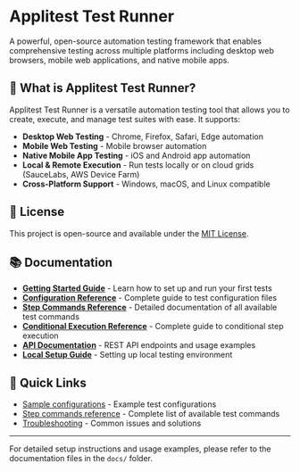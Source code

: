 # Applitest Test Runner

A powerful, open-source automation testing framework that enables comprehensive testing across multiple platforms including desktop web browsers, mobile web applications, and native mobile apps.

## 🚀 What is Applitest Test Runner?

Applitest Test Runner is a versatile automation testing tool that allows you to create, execute, and manage test suites with ease. It supports:

- **Desktop Web Testing** - Chrome, Firefox, Safari, Edge automation
- **Mobile Web Testing** - Mobile browser automation
- **Native Mobile App Testing** - iOS and Android app automation
- **Local & Remote Execution** - Run tests locally or on cloud grids (SauceLabs, AWS Device Farm)
- **Cross-Platform Support** - Windows, macOS, and Linux compatible

## 📄 License

This project is open-source and available under the [MIT License](LICENSE).

## 📚 Documentation

- **[Getting Started Guide](docs/getting-started.md)** - Learn how to set up and run your first tests
- **[Configuration Reference](docs/configuration.md)** - Complete guide to test configuration files
- **[Step Commands Reference](docs/step-commands.md)** - Detailed documentation of all available test commands
- **[Conditional Execution Reference](docs/conditions.md)** - Complete guide to conditional step execution
- **[API Documentation](docs/api.md)** - REST API endpoints and usage examples
- **[Local Setup Guide](docs/README-LOCAL.md)** - Setting up local testing environment

## 🔗 Quick Links

- [Sample configurations](samples/json/) - Example test configurations
- [Step commands reference](docs/step-commands.md) - Complete list of available test commands
- [Troubleshooting](docs/troubleshooting.md) - Common issues and solutions

---

For detailed setup instructions and usage examples, please refer to the documentation files in the `docs/` folder.

